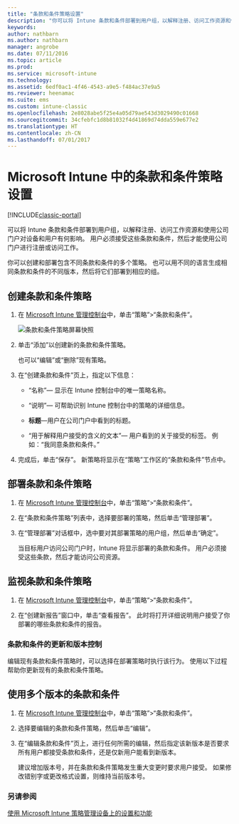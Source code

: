 ```yaml
---
title: "条款和条件策略设置"
description: "你可以将 Intune 条款和条件部署到用户组，以解释注册、访问工作资源和使用公司门户应用将如何影响设备和用户。"
keywords: 
author: nathbarn
ms.author: nathbarn
manager: angrobe
ms.date: 07/11/2016
ms.topic: article
ms.prod: 
ms.service: microsoft-intune
ms.technology: 
ms.assetid: 6edf0ac1-4f46-4543-a9e5-f484ac37e9a5
ms.reviewer: heenamac
ms.suite: ems
ms.custom: intune-classic
ms.openlocfilehash: 2e8028abe5f25e4a05d79ae543d3029490c01668
ms.sourcegitcommit: 34cfebfc1d8b81032f4d41869d74dda559e677e2
ms.translationtype: HT
ms.contentlocale: zh-CN
ms.lasthandoff: 07/01/2017
---
```

# <a name="terms-and-condition-policy-settings-in-microsoft-intune"></a>Microsoft Intune 中的条款和条件策略设置

[!INCLUDE[classic-portal](../includes/classic-portal.md)]

可以将 Intune 条款和条件部署到用户组，以解释注册、访问工作资源和使用公司门户对设备和用户有何影响。 用户必须接受这些条款和条件，然后才能使用公司门户进行注册或访问工作。

你可以创建和部署包含不同条款和条件的多个策略。 也可以用不同的语言生成相同条款和条件的不同版本，然后将它们部署到相应的组。

## <a name="create-a-terms-and-conditions-policy"></a>创建条款和条件策略

1.  在 [Microsoft Intune 管理控制台](https://manage.microsoft.com)中，单击“策略”&gt;“条款和条件”。

    ![条款和条件策略屏幕快照](./media/pol-sa-terms-conditions.png)

2.  单击“添加”以创建新的条款和条件策略。

    也可以“编辑”或“删除”现有策略。

3.  在“创建条款和条件”页上，指定以下信息：

    -   “名称”&mdash; 显示在 Intune 控制台中的唯一策略名称。

    -   “说明”&mdash; 可帮助识别 Intune 控制台中的策略的详细信息。

    -   **标题**&mdash;用户在公司门户中看到的标题。

    -   “用于解释用户接受的含义的文本”&mdash; 用户看到的关于接受的标签。 例如：“我同意条款和条件。”

4.  完成后，单击“保存”。 新策略将显示在“策略”工作区的“条款和条件”节点中。

## <a name="deploy-a-terms-and-conditions-policy"></a>部署条款和条件策略

1.  在 [Microsoft Intune 管理控制台](https://manage.microsoft.com)中，单击“策略”&gt;“条款和条件”。

2.  在“条款和条件策略”列表中，选择要部署的策略，然后单击“管理部署”。

3.  在“管理部署”对话框中，选中要对其部署策略的用户组，然后单击“确定”。

    当目标用户访问公司门户时，Intune 将显示部署的条款和条件。 用户必须接受这些条款，然后才能访问公司资源。

## <a name="monitor-a-terms-and-conditions-policy"></a>监视条款和条件策略

1.  在 [Microsoft Intune 管理控制台](https://manage.microsoft.com)中，单击“策略”&gt;“条款和条件”。

2.  在“创建新报告”窗口中，单击“查看报告”。 此时将打开详细说明用户接受了你部署的哪些条款和条件的报告。

### <a name="updates-and-version-control-for-terms-and-conditions"></a>条款和条件的更新和版本控制
编辑现有条款和条件策略时，可以选择在部署策略时执行该行为。 使用以下过程帮助你更新现有的条款和条件策略。

## <a name="work-with-multiple-versions-of-terms-and-conditions"></a>使用多个版本的条款和条件

1.  在 [Microsoft Intune 管理控制台](https://manage.microsoft.com)中，单击“策略”&gt;“条款和条件”。

2.  选择要编辑的条款和条件策略，然后单击“编辑”。

3.  在“编辑条款和条件”页上，进行任何所需的编辑，然后指定该新版本是否要求所有用户都接受条款和条件，还是仅新用户能看到新版本。

    建议增加版本号，并在条款和条件策略发生重大变更时要求用户接受。 如果修改错别字或更改格式设置，则维持当前版本号。

### <a name="see-also"></a>另请参阅
[使用 Microsoft Intune 策略管理设备上的设置和功能](manage-settings-and-features-on-your-devices-with-microsoft-intune-policies.md)
